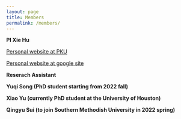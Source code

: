 ```yaml
---
layout: page
title: Members
permalink: /members/
---
```


**PI Xie Hu**

<a href="https://www.ues.pku.edu.cn/szdw/qbjs/h/355860.htm" target="_blank">Personal website at PKU</a>

<a href="https://sites.google.com/site/xiehusar/" target="_blank">Personal website at google site</a>

<n></n>
**Reserach Assistant**

**Yuqi Song (PhD student starting from 2022 fall)**

**Xiao Yu (currently PhD student at the University of Houston)**

**Qingyu Sui (to join Southern Methodish University in 2022 spring)**
